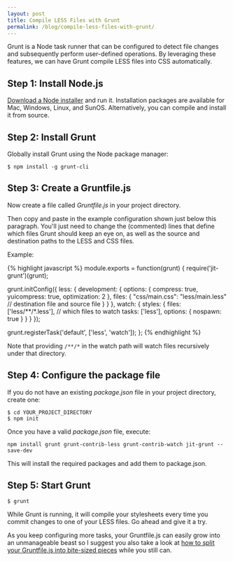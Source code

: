 ```yaml
---
layout: post
title: Compile LESS Files with Grunt
permalink: /blog/compile-less-files-with-grunt/
---
```


Grunt is a Node task runner that can be configured to detect file changes and
subsequently perform user-defined operations. By leveraging these features,
we can have Grunt compile LESS files into CSS automatically.

## Step 1: Install Node.js

[Download a Node installer](http://nodejs.org/download/) and run it.
Installation packages are available for Mac, Windows, Linux, and SunOS.
Alternatively, you can compile and install it from source.

## Step 2: Install Grunt

Globally install Grunt using the Node package manager:

```
$ npm install -g grunt-cli
```

## Step 3: Create a Gruntfile.js

Now create a file called *Gruntfile.js* in your project directory.

Then copy and paste in the example configuration shown just below this
paragraph. You'll just need to change the (commented) lines that define
which files Grunt should keep an eye on, as well as the source and destination
paths to the LESS and CSS files.

Example:

{% highlight javascript %}
module.exports = function(grunt) {
  require('jit-grunt')(grunt);

  grunt.initConfig({
    less: {
      development: {
        options: {
          compress: true,
          yuicompress: true,
          optimization: 2
        },
        files: {
          "css/main.css": "less/main.less" // destination file and source file
        }
      }
    },
    watch: {
      styles: {
        files: ['less/**/*.less'], // which files to watch
        tasks: ['less'],
        options: {
          nospawn: true
        }
      }
    }
  });

  grunt.registerTask('default', ['less', 'watch']);
};
{% endhighlight %}

Note that providing `/**/*` in the watch path will watch files recursively
under that directory.

## Step 4: Configure the package file

If you do not have an existing *package.json* file in your project directory,
create one:

```
$ cd YOUR_PROJECT_DIRECTORY
$ npm init
```

Once you have a valid *package.json* file, execute:

```
npm install grunt grunt-contrib-less grunt-contrib-watch jit-grunt --save-dev
```

This will install the required packages and add them to package.json.

## Step 5: Start Grunt

```
$ grunt
```

While Grunt is running, it will compile your stylesheets every time you commit
changes to one of your LESS files. Go ahead and give it a try.

As you keep configuring more tasks, your Gruntfile.js can easily grow into an
unmanageable beast so I suggest you also take a look at
[how to split your Gruntfile.js into bite-sized pieces](/blog/how-to-neatly-separate-grunt-files/)
while you still can.

